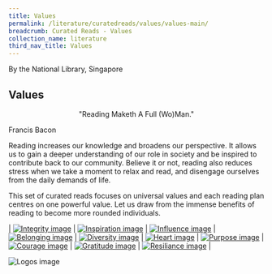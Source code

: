 ```yaml
---
title: Values
permalink: /literature/curatedreads/values/values-main/
breadcrumb: Curated Reads - Values
collection_name: literature
third_nav_title: Values
---
```


By the National Library, Singapore

## **Values**

<p style="text-align:center;">"Reading Maketh A Full (Wo)Man."

Francis Bacon</p>
 
Reading increases our knowledge and broadens our perspective. It allows us to gain a deeper understanding of our role in society and be inspired to contribute back to our community. Believe it or not, reading also reduces stress when we take a moment to relax and read, and disengage ourselves from the daily demands of life.
 
This set of curated reads focuses on universal values and each reading plan centres on one powerful value. Let us draw from the immense benefits of reading to become more rounded individuals.

| [![Integrity image](/images/literature/curatedreads/values/Integrity-square.jpg)](/literature/curatedreads/values/integrity) | [![Inspiration image](/images/literature/curatedreads/values/Inspiration-square.jpg)](/literature/curatedreads/values/inspiration) | [![Influence image](/images/literature/curatedreads/values/Influence-square.jpg)](/literature/curatedreads/values/influence) | [![Belonging image](/images/literature/curatedreads/values/Belonging-square.jpg)](/literature/curatedreads/values/belonging)
| [![Diversity image](/images/literature/curatedreads/values/Diversity-square.jpg)](/literature/curatedreads/values/diversity) | [![Heart image](/images/literature/curatedreads/values/Heart-square.jpg)](/literature/curatedreads/values/heart) | [![Purpose image](/images/literature/curatedreads/values/Purpose-square.jpg)](/literature/curatedreads/values/purpose) | [![Courage image](/images/literature/curatedreads/values/Courage-square.jpg)](/literature/curatedreads/values/courage)
| [![Gratitude image](/images/literature/curatedreads/values/Gratitude-banner.jpg)](/literature/curatedreads/values/gratitude) | [![Resiliance image](/images/literature/curatedreads/values/Resilience-banner.jpg)](/literature/curatedreads/values/resilience) |

![Logos image](/images/literature/curatedreads/logos-updated.jpeg)